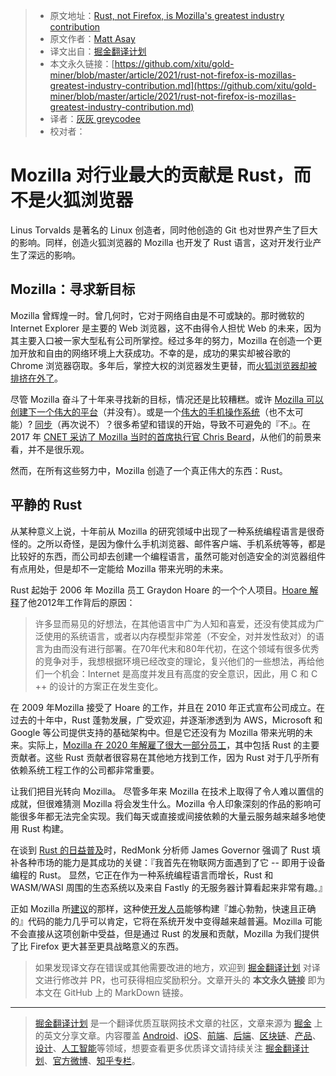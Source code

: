 > * 原文地址：[Rust, not Firefox, is Mozilla's greatest industry contribution](https://www.techrepublic.com/article/rust-not-firefox-is-mozillas-greatest-industry-contribution/)
> * 原文作者：[Matt Asay](https://www.techrepublic.com/meet-the-team/us/matt-asay/)
> * 译文出自：[掘金翻译计划](https://github.com/xitu/gold-miner)
> * 本文永久链接：[https://github.com/xitu/gold-miner/blob/master/article/2021/rust-not-firefox-is-mozillas-greatest-industry-contribution.md](https://github.com/xitu/gold-miner/blob/master/article/2021/rust-not-firefox-is-mozillas-greatest-industry-contribution.md)
> * 译者：[灰灰 greycodee](https://github.com/greycodee)
> * 校对者：

# Mozilla 对行业最大的贡献是 Rust，而不是火狐浏览器

Linus Torvalds 是著名的 Linux 创造者，同时他创造的 Git 也对世界产生了巨大的影响。同样，创造火狐浏览器的 Mozilla 也开发了 Rust 语言，这对开发行业产生了深远的影响。

## Mozilla：寻求新目标

Mozilla 曾辉煌一时。曾几何时，它对于网络自由是不可或缺的。那时微软的 Internet Explorer 是主要的 Web 浏览器，这不由得令人担忧 Web 的未来，因为其主要入口被一家大型私有公司所掌控。经过多年的努力，Mozilla 在创造一个更加开放和自由的网络环境上大获成功。不幸的是，成功的果实却被谷歌的 Chrome 浏览器窃取。多年后，掌控大权的浏览器发生更替，而[火狐浏览器却被排挤在外了](https://twitter.com/mjasay/status/902652369607036928?lang=en)。

尽管 Mozilla 奋斗了十年来寻找新的目标，情况还是比较糟糕。或许 [Mozilla 可以创建下一个伟大的平台](https://www.cnet.com/news/forget-facebook-the-webs-platform-is-firefox/)（并没有）。或是一个[伟大的手机操作系统](https://www.cnet.com/news/why-the-death-of-the-firefox-phone-matters/)（也不太可能）? [同步](https://twitter.com/mjasay/status/239069091573420032)（再次说不）？很多希望和错误的开始，导致不可避免的『不』。在 2017 年 [CNET 采访了 Mozilla 当时的首席执行官 Chris Beard](https://www.cnet.com/news/mozilla-three-years-later-is-firefox-in-a-better-place/)，从他们的前景来看，并不是很乐观。

然而，在所有这些努力中，Mozilla 创造了一个真正伟大的东西：Rust。

## 平静的 Rust

从某种意义上说，十年前从 Mozilla 的研究领域中出现了一种系统编程语言是很奇怪的。之所以奇怪，是因为像什么手机浏览器、邮件客户端、手机系统等等，都是比较好的东西，而公司却去创建一个编程语言，虽然可能对创造安全的浏览器组件有点用处，但是却不一定能给 Mozilla 带来光明的未来。 

Rust 起始于 2006 年 Mozilla 员工 Graydon Hoare 的一个个人项目。[Hoare 解释](https://www.infoq.com/news/2012/08/Interview-Rust/)了他2012年工作背后的原因：

> 许多显而易见的好想法，在其他语言中广为人知和喜爱，还没有使其成为广泛使用的系统语言，或者以内存模型非常差（不安全，对并发性敌对）的语言为由而没有进行部署。在70年代末和80年代初，在这个领域有很多优秀的竞争对手，我想根据环境已经改变的理论，复兴他们的一些想法，再给他们一个机会：Internet 是高度并发且有高度的安全意识，因此，用 C 和 C ++ 的设计的方案正在发生变化。

在 2009 年Mozilla 接受了 Hoare 的工作，并且在 2010 年正式宣布公司成立。在过去的十年中，Rust 蓬勃发展，广受欢迎，并逐渐渗透到为 AWS，Microsoft 和 Google 等公司提供支持的基础架构中。但是它还没有为 Mozilla 带来光明的未来。实际上，[Mozilla 在 2020 年解雇了很大一部分员工](https://www.zdnet.com/article/programming-language-rust-mozilla-job-cuts-have-hit-us-badly-but-heres-how-well-survive/)，其中包括 Rust 的主要贡献者。这些 Rust 贡献者很容易在其他地方找到工作，因为 Rust 对于几乎所有依赖系统工程工作的公司都非常重要。

让我们把目光转向 Mozilla。 尽管多年来 Mozilla 在技术上取得了令人难以置信的成就，但很难猜测 Mozilla 将会发生什么。Mozilla 令人印象深刻的作品的影响可能很多年都无法完全实现。我们每天或直接或间接依赖的大量云服务越来越多地使用 Rust 构建。

在谈到 [Rust 的日益普及](https://redmonk.com/sogrady/2021/03/01/language-rankings-1-21/)时，RedMonk 分析师 James Governor 强调了 Rust 填补各种市场的能力是其成功的关键：『我首先在物联网方面遇到了它­­ -- ­即用于设备编程的 Rust。 显然，它正在作为一种系统编程语言而增长，Rust 和 WASM/WASI 周围的生态系统以及来自 Fastly 的无服务器计算看起来非常有趣。』

正如 Mozilla 所[建议](https://research.mozilla.org/rust/)的那样，这种使[开发人员](https://www.techrepublic.com/article/how-to-become-a-developer-a-cheat-sheet/)能够构建『雄心勃勃，快速且正确的』代码的能力几乎可以肯定，它将在系统开发中变得越来越普遍。Mozilla 可能不会直接从这项创新中受益，但是通过 Rust 的发展和贡献，Mozilla 为我们提供了比 Firefox 更大甚至更具战略意义的东西。

> 如果发现译文存在错误或其他需要改进的地方，欢迎到 [掘金翻译计划](https://github.com/xitu/gold-miner) 对译文进行修改并 PR，也可获得相应奖励积分。文章开头的 **本文永久链接** 即为本文在 GitHub 上的 MarkDown 链接。

---

> [掘金翻译计划](https://github.com/xitu/gold-miner) 是一个翻译优质互联网技术文章的社区，文章来源为 [掘金](https://juejin.im) 上的英文分享文章。内容覆盖 [Android](https://github.com/xitu/gold-miner#android)、[iOS](https://github.com/xitu/gold-miner#ios)、[前端](https://github.com/xitu/gold-miner#前端)、[后端](https://github.com/xitu/gold-miner#后端)、[区块链](https://github.com/xitu/gold-miner#区块链)、[产品](https://github.com/xitu/gold-miner#产品)、[设计](https://github.com/xitu/gold-miner#设计)、[人工智能](https://github.com/xitu/gold-miner#人工智能)等领域，想要查看更多优质译文请持续关注 [掘金翻译计划](https://github.com/xitu/gold-miner)、[官方微博](http://weibo.com/juejinfanyi)、[知乎专栏](https://zhuanlan.zhihu.com/juejinfanyi)。
